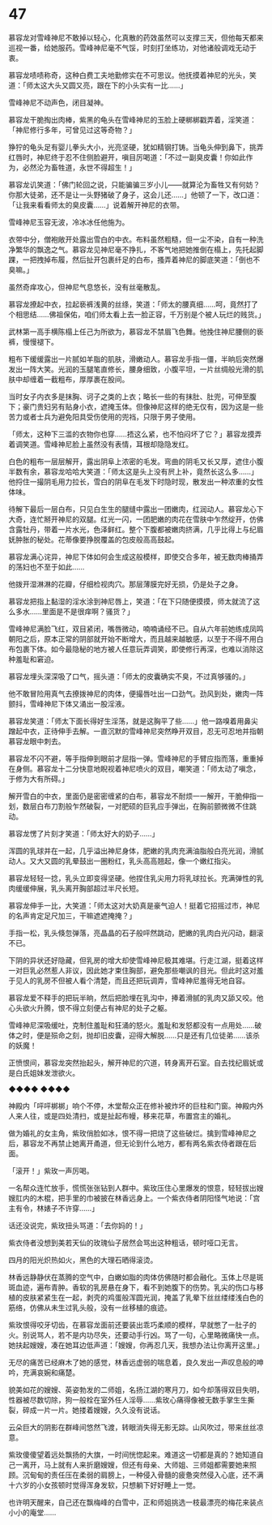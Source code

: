 # 47

慕容龙对雪峰神尼不敢掉以轻心，化真散的药效虽然可以支撑三天，但他每天都来巡视一番，给她服药。雪峰神尼毫不气馁，时刻打坐练功，对他诸般调戏无动于衷。

慕容龙啧啧称奇，这种白费工夫地勤修实在不可思议。他抚摸着神尼的光头，笑道：「师太这大头又圆又亮，跟在下的小头实有一比……」

雪峰神尼不动声色，闭目凝神。

慕容龙干脆掏出肉棒，紫黑的龟头在雪峰神尼的玉脸上硬梆梆戳弄着，淫笑道：「神尼修行多年，可曾见过这等奇物？」

狰狞的龟头足有婴儿拳头大小，光亮坚硬，犹如精钢打铸。当龟头伸到鼻下，挑弄红唇时，神尼终于忍不住侧脸避开，嗔目厉喝道：「不过一副臭皮囊！你如此作为，必然沦为畜牲道，永世不得超生！」

慕容龙讥笑道：「佛门轮回之说，只能骗骗三岁小儿——就算沦为畜牲又有何妨？你那大徒弟，还不是让一头野猪破了身子，这会儿还……」他顿了一下，改口道：「让我来看看师太的臭皮囊……」说着解开神尼的衣带。

雪峰神尼玉容无波，冷冰冰任他施为。

衣带中分，僧袍敞开处露出雪白的中衣。布料虽然粗糙，但一尘不染，自有一种洗净繁华的飘逸之气。慕容龙见神尼毫不挣扎，不客气地把她推倒在榻上，先托起脚踝，一把拽掉布履，然后扯开包裹纤足的白布，搔弄着神尼的脚底笑道：「倒也不臭嘛。」

虽然奇痒攻心，但神尼气息悠长，没有丝毫散乱。

慕容龙撩起中衣，拉起亵裤浅黄的丝绦，笑道：「师太的腰真细……呵，竟然打了个相思结……佛祖保佑，咱们师太看上去一脸正容，千万别是个被人玩烂的贱货。」

武林第一高手横陈榻上任己为所欲为，慕容龙不禁眉飞色舞。他挽住神尼腰侧的亵裤，慢慢褪下。

粗布下缓缓露出一片腻如羊脂的肌肤，滑嫩动人。慕容龙手指一僵，半晌后突然爆发出一阵大笑。光润的玉腿笔直修长，腰身细致，小腹平坦，一片丝绸般光滑的肌肤中却缠着一截粗布，厚厚裹在股间。

当时女子内衣多是抹胸、诃子之类的上衣；略长一些的有抹肚、肚兜，可伸至腹下；豪门贵妇另有贴身小衣，遮掩玉体。但像神尼这样的绝无仅有，因为这是一些苦力或者士兵为避免阳具受伤使用的兜裆，只限于男子使用。

「师太，这种下三滥的衣物你也穿……捂这么紧，也不怕闷坏了它？」慕容龙摸弄着调笑道。雪峰神尼脸上虽然没有表情，耳根却隐隐发红。

白色的粗布一层层解开，露出阴阜上浓密的毛发。弯曲的阴毛又长又厚，遮住小腹半数有余，慕容龙哈哈大笑道：「师太这是头上没有屄上补，竟然长这么多……」他捋住一撮阴毛用力拉长，雪白的阴阜在毛发下时隐时现，散发出一种浓重的女性体味。

待解下最后一层白布，只见白生生的腿缝中露出一团嫩肉，红润动人。慕容龙心下大奇，连忙掰开神尼的双腿。红光一闪，一团肥嫩的肉花在雪肤中乍然绽开，仿佛含露牡丹，带着一片水光，色泽鲜红。整个下腹都被嫩肉挤满，几乎比得上与纪眉妩肿胀的秘处。花蒂像要挣脱覆盖的包皮般高高鼓起。

慕容龙满心诧异，神尼下体如何会生成这般模样，即使交合多年，被无数肉棒捅弄的荡妇也不至于如此……

他拨开湿淋淋的花瓣，仔细检视肉穴。那层薄膜完好无损，仍是处子之身。

慕容龙把指上黏湿的淫水涂到神尼唇上，笑道：「在下只随便摸摸，师太就流了这么多水……里面是不是很痒啊？骚货？」

雪峰神尼满脸飞红，双目紧闭，嘴唇微动，喃喃诵经不已。自从六年前她练成凤鸣朝阳之后，原本正常的阴部就开始不断增大，而且越来越敏感，以至于不得不用白布包裹下体。如今最隐秘的地方被人任意玩弄调笑，即使修行再深，也难以消除这种羞耻和窘迫。

慕容龙埋头深深吸了口气，摇头道：「师太的皮囊确实不臭，不过真够骚的。」

他不敢冒险用真气去撩拨神尼的肉体，便撮唇吐出一口劲气。劲风到处，嫩肉一阵颤抖，雪峰神尼下体又涌出一股淫液。

慕容龙笑道：「师太下面长得好生淫荡，就是这胸平了些……」他一路嗅着用鼻尖蹭起中衣，正待伸手去解。一直沉默的雪峰神尼突然睁开双目，忍无可忍地并指朝慕容龙眼中刺去。

慕容龙不闪不避，等手指伸到眼前才屈指一弹。雪峰神尼的手臂应指而落，重重掉在身侧。慕容龙十二分快意地睨视着神尼喷火的双目，嘲笑道：「师太动了嗔念，于修为大有所碍。」

解开雪白的中衣，里面仍是密密缠紧的白布，慕容龙不耐烦一一解开，干脆伸指一划，数层白布刀割般乍然破裂，一对肥硕的巨乳应手弹出，在胸前颤微微不住跳动。

慕容龙愣了片刻才笑道：「师太好大的奶子……」

浑圆的乳球并在一起，几乎溢出神尼身体，肥嫩的乳肉充满油脂般白亮光润，滑腻动人。又大又圆的乳晕鼓出一圈粉红，乳头高高翘起，像一个嫩红指尖。

慕容龙轻轻一捻，乳头立即变得坚硬。他捏住乳尖用力将乳球拉长。充满弹性的乳肉缓缓伸展，乳头离开胸部超过半尺长短。

慕容龙伸手一比，大笑道：「师太这对大奶真是豪气迫人！挺着它招摇过市，神尼的名声肯定足尺加三，干嘛遮遮掩掩？」

手指一松，乳头倏忽弹落，亮晶晶的石子般呯然跳动，肥嫩的乳肉白光闪动，翻滚不已。

下阴的异状还好隐藏，但乳房的增大却使雪峰神尼极其难堪。行走江湖，挺着这样一对巨乳必然惹人非议，因此她才束住胸部，避免那些嘲讽的目光。但此时这对羞于见人的乳房不但被人看个清楚，而且还把玩调弄，雪峰神尼羞得无地自容。

慕容龙爱不释手的把玩半晌，然后把脸埋在乳沟中，捧着滑腻的乳肉又舔又咬。他心头欲火升腾，恨不得立刻便占有神尼的处子之躯。

雪峰神尼深吸缓吐，克制住羞耻和狂涌的怒火。羞耻和发怒都没有一点用处……破体之时，便是殒命之刻，抛却旧皮囊，迎得大解脱……只是还有几位徒弟……该杀的妖魔！

正愤恨间，慕容龙突然抬起头，解开神尼的穴道，转身离开石室。自去找纪眉妩或是白氏姐妹发泄欲火。

◆◆◆◆ ◆◆◆◆

神殿内「呯呯梆梆」响个不停，木堂帮众正在修补被炸坏的巨柱和门窗。神殿内外人来人往，或是四处清扫，或是扯起布幔，移来花草，布置宫主的婚礼。

做为婚礼的女主角，紫玫俏脸如冰，恨不得一把烧了这些破烂。擒到雪峰神尼之后，慕容龙不再禁止她离开甬道，但无论到什么地方，都有两名紫衣侍者跟在后面。

「滚开！」紫玫一声厉喝。

一名帮众连忙放手，慌慌张张钻到人群中。紫玫压住心里爆发的恨意，轻轻拔出嫂嫂肛内的木棍，把手里的巾被披在林香远身上。一个紫衣侍者阴阳怪气地说：「宫主有令，林婊子不许穿……」

话还没说完，紫玫扭头骂道：「去你妈的！」

紫衣侍者没想到美若天仙的玫瑰仙子居然会骂出这种粗话，顿时哑口无言。

四月的阳光炽热如火，黑色的大理石晒得滚烫。

林香远静静伏在蒸腾的空气中，白嫩如脂的肉体仿佛随时都会融化。玉体上尽是斑斑血迹，遍布青肿。香软的乳房悬在身下，看不到她腹下的伤势。乳尖的伤口与移植的皮肤紧紧生在一起，剥壳的鸡蛋般浑圆光润，掩盖了乳晕下丝丝缕缕浅白色的筋络，仿佛从未生过乳头般，没有一丝移植的痕迹。

紫玫恨得咬牙切齿，在慕容龙面前还要装出乖巧柔顺的模样，早就憋了一肚子的火。别说骂人，若不是内功尽失，还要动手行凶。骂了一句，心里略微痛快一点。她扶起嫂嫂，凑在她耳边低声道：「嫂嫂，你再忍几天，我想办法让你离开这里。」

无尽的痛苦已经麻木了她的感觉，林香远虚弱的喘息着，良久发出一声叹息般的呻吟，充满哀婉和痛楚。

貌美如花的嫂嫂、英姿勃发的二师姐，名扬江湖的寒月刀，如今却落得双目失明，性器被尽数切除，狗一般栓在室外任人淫辱……紫玫心痛得像被无数手掌生生撕裂，碎成一片一片。她搂着嫂嫂，久久没有说话。

云朵巨大的阴影在群峰间悠然飞渡，转眼消失得无影无踪。山风吹过，带来丝丝凉意。

紫玫傻傻望着远处飘扬的大旗，一时间恍惚起来。难道这一切都是真的？她知道自己一离开，马上就有人来折磨嫂嫂，但还有母亲、大师姐、三师姐都需要她来照顾。沉甸甸的责任压在柔弱的肩膀上，一种侵入骨髓的疲惫突然侵入心底，还不满十六岁的小女孩顿时觉得浑身发软，只想躺下好好睡上一觉。

也许明天醒来，自己还在飘梅峰的白雪中，正和师姐挑选一枝最漂亮的梅花来装点小小的庵堂……
